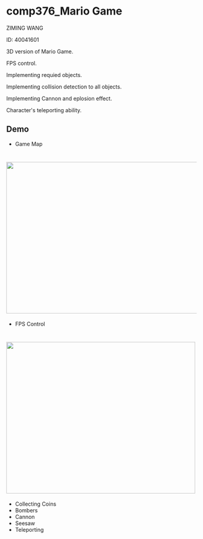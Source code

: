 # comp376_Mario Game

ZIMING WANG

ID: 40041601

3D version of Mario Game.

FPS control.

Implementing requied objects.

Implementing collision detection to all objects.

Implementing Cannon and eplosion effect.

Character's teleporting ability.

## Demo

* Game Map
<h1 align="left"> <img src="https://github.com/wzm727069/comp376_MarioGame/blob/master/Map.jpg" height="400px" width="700px"> </h1>

* FPS Control
<h1 align="left"> <img src="https://github.com/wzm727069/comp376_MarioGame/blob/master/FPS%20Control.gif" height="400px" width="500px"> </h1>

* Collecting Coins
* Bombers
* Cannon
* Seesaw
* Teleporting
